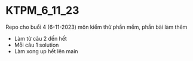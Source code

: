 # KTPM_6_11_23
Repo cho buổi 4 (6-11-2023) môn kiểm thử phần mềm, phần bài làm thêm
- Làm từ câu 2 đến hết
- Mỗi câu 1 solution
- Làm xong up hết lên main
